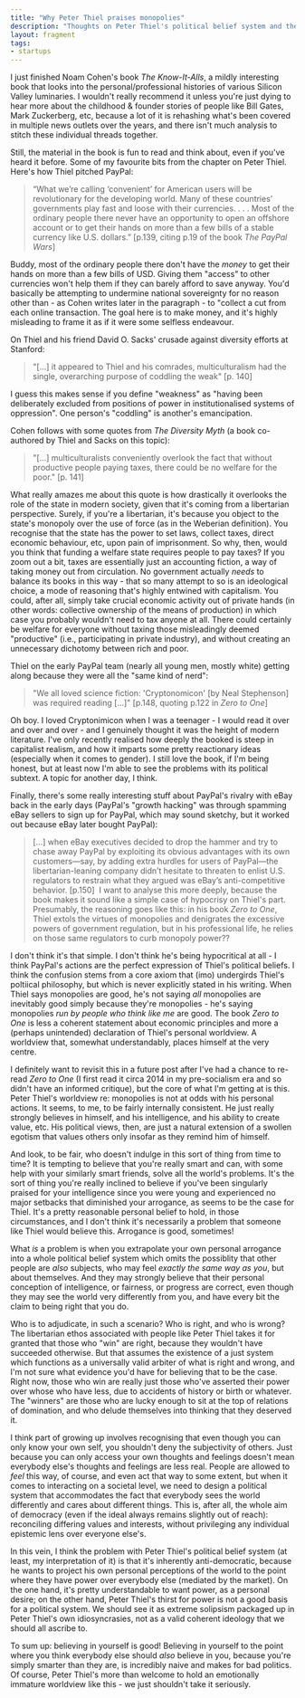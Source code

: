 ```yaml
---
title: "Why Peter Thiel praises monopolies"
description: "Thoughts on Peter Thiel's political belief system and the unstated assumptions buried within it."
layout: fragment
tags:
- startups
---
```


I just finished Noam Cohen's book _The Know-It-Alls_, a mildly interesting book that looks into the personal/professional histories of various Silicon Valley luminaries. I wouldn't really recommend it unless you're just dying to hear more about the childhood & founder stories of people like Bill Gates, Mark Zuckerberg, etc, because a lot of it is rehashing what's been covered in multiple news outlets over the years, and there isn't much analysis to stitch these individual threads together.

Still, the material in the book is fun to read and think about, even if you've heard it before. Some of my favourite bits from the chapter on Peter Thiel. Here's how Thiel pitched PayPal:

> “What we’re calling ‘convenient’ for American users will be revolutionary for the developing world. Many of these countries’ governments play fast and loose with their currencies. . . . Most of the ordinary people there never have an opportunity to open an offshore account or to get their hands on more than a few bills of a stable currency like U.S. dollars.” \[p.139, citing p.19 of the book _The PayPal Wars_\]

Buddy, most of the ordinary people there don't have the _money_ to get their hands on more than a few bills of USD. Giving them "access" to other currencies won't help them if they can barely afford to save anyway. You'd basically be attempting to undermine national sovereignty for no reason other than - as Cohen writes later in the paragraph - to "collect a cut from each online transaction. The goal here is to make money, and it's highly misleading to frame it as if it were some selfless endeavour.

On Thiel and his friend David O. Sacks' crusade against diversity efforts at Stanford:

> "[...] it appeared to Thiel and his comrades, multiculturalism had the single, overarching purpose of coddling the weak" \[p. 140\]

I guess this makes sense if you define "weakness" as "having been deliberately excluded from positions of power in institutionalised systems of oppression". One person's "coddling" is another's emancipation.

Cohen follows with some quotes from _The Diversity Myth_ (a book co-authored by Thiel and Sacks on this topic):

> "[...] multiculturalists conveniently overlook the fact that without productive people paying taxes, there could be no welfare for the poor." \[p. 141\]

What really amazes me about this quote is how drastically it overlooks the role of the state in modern society, given that it's coming from a libertarian perspective. Surely, if you're a libertarian, it's because you object to the state's monopoly over the use of force (as in the Weberian definition). You recognise that the state has the power to set laws, collect taxes, direct economic behaviour, etc, upon pain of imprisonment. So why, then, would you think that funding a welfare state requires people to pay taxes? If you zoom out a bit, taxes are essentially just an accounting fiction, a way of taking money out from circulation. No government actually _needs_ to balance its books in this way - that so many attempt to so is an ideological choice, a mode of reasoning that's highly entwined with capitalism. You could, after all, simply take crucial economic activity out of private hands (in other words: collective ownership of the means of production) in which case you probably wouldn't need to tax anyone at all. There could certainly be welfare for everyone without taxing those misleadingly deemed "productive" (i.e., participating in private industry), and without creating an unnecessary dichotomy between rich and poor.

Thiel on the early PayPal team (nearly all young men, mostly white) getting along because they were all the "same kind of nerd":

> "We all loved science fiction: 'Cryptonomicon' \[by Neal Stephenson\] was required reading [...]" \[p.148, quoting p.122 in _Zero to One_\]

Oh boy. I loved Cryptonimicon when I was a teenager - I would read it over and over and over - and I genuinely thought it was the height of modern literature. I've only recently realised how deeply the booked is steep in capitalist realism, and how it imparts some pretty reactionary ideas (especially when it comes to gender). I still love the book, if I'm being honest, but at least now I'm able to see the problems with its political subtext. A topic for another day, I think.

Finally, there's some really interesting stuff about PayPal's rivalry with eBay back in the early days (PayPal's "growth hacking" was through spamming eBay sellers to sign up for PayPal, which may sound sketchy, but it worked out because eBay later bought PayPal):

> [...] when eBay executives decided to drop the hammer and try to chase away PayPal by exploiting its obvious advantages with its own customers—say, by adding extra hurdles for users of PayPal—the libertarian-leaning company didn’t hesitate to threaten to enlist U.S. regulators to restrain what they argued was eBay’s anti-competitive behavior. \[p.150\]
​
I want to analyse this more deeply, because the book makes it sound like a simple case of hypocrisy on Thiel's part. Presumably, the reasoning goes like this: in his book _Zero to One_, Thiel extols the virtues of monopolies and denigrates the excessive powers of government regulation, but in his professional life, he relies on those same regulators to curb monopoly power??

I don't think it's that simple. I don't think he's being hypocritical at all - I think PayPal's actions are the perfect expression of Thiel's political beliefs. I think the confusion stems from a core axiom that (imo) undergirds Thiel's poltiical philosophy, but which is never explicitly stated in his writing. When Thiel says monopolies are good, he's not saying _all_ monopolies are inevitably good simply because they're monopolies - he's saying monopolies _run by people who think like me_ are good. The book _Zero to One_ is less a coherent statement about economic principles and more a (perhaps unintended) declaration of Thiel's personal worldview. A worldview that, somewhat understandably, places himself at the very centre.

I definitely want to revisit this in a future post after I've had a chance to re-read _Zero to One_ (I first read it circa 2014 in my pre-socialism era and so didn't have an informed critique), but the core of what I'm getting at is this. Peter Thiel's worldview re: monopolies is not at odds with his personal actions. It seems, to me, to be fairly internally consistent. He just really strongly believes in himself, and his intelligence, and his ability to create value, etc. His political views, then, are just a natural extension of a swollen egotism that values others only insofar as they remind him of himself.

And look, to be fair, who doesn't indulge in this sort of thing from time to time? It is tempting to believe that you're really smart and can, with some help with your similarly smart friends, solve all the world's problems. It's the sort of thing you're really inclined to believe if you've been singularly praised for your intelligence since you were young and experienced no major setbacks that diminished your arrogance, as seems to be the case for Thiel. It's a pretty reasonable personal belief to hold, in those circumstances, and I don't think it's necessarily a problem that someone like Thiel would believe this. Arrogance is good, sometimes!

What _is_ a problem is when you extrapolate your own personal arrogance into a whole political belief system which omits the possiblity that other people are _also_ subjects, who may feel _exactly the same way as you_, but about themselves. And they may strongly believe that their personal conception of intelligence, or fairness, or progress are correct, even though they may see the world very differently from you, and have every bit the claim to being right that you do.

Who is to adjudicate, in such a scenario? Who is right, and who is wrong? The libertarian ethos associated with people like Peter Thiel takes it for granted that those who "win" are right, because they wouldn't have succeeded otherwise. But that assumes the existence of a just system which functions as a universally valid arbiter of what is right and wrong, and I'm not sure what evidence you'd have for believing that to be the case. Right now, those who win are really just those who've asserted their power over whose who have less, due to accidents of history or birth or whatever. The "winners" are those who are lucky enough to sit at the top of relations of domination, and who delude themselves into thinking that they deserved it.

I think part of growing up involves recognising that even though you can only know your own self, you shouldn't deny the subjectivity of others. Just because you can only access your own thoughts and feelings doesn't mean everybody else's thoughts and feelings are less real. People are allowed to _feel_ this way, of course, and even act that way to some extent, but when it comes to interacting on a societal level, we need to design a political system that accommodates the fact that everybody sees the world differently and cares about different things. This is, after all, the whole aim of democracy (even if the ideal always remains slightly out of reach): reconciling differing values and interests, without privileging any individual epistemic lens over everyone else's.

In this vein, I think the problem with Peter Thiel's political belief system (at least, my interpretation of it) is that it's inherently anti-democratic, because he wants to project his own personal perceptions of the world to the point where they have power over everybody else (mediated by the market). On the one hand, it's pretty understandable to want power, as a personal desire; on the other hand, Peter Thiel's thirst for power is not a good basis for a political system. We should see it as extreme solipsism packaged up in Peter Thiel's own idiosyncrasies, not as a valid coherent ideology that we should all ascribe to.

To sum up: believing in yourself is good! Believing in yourself to the point where you think everybody else should _also_ believe in you, because you're simply smarter than they are, is incredibly naive and makes for bad politics. Of course, Peter Thiel's more than welcome to hold an emotionally immature worldview like this - we just shouldn't take it seriously.
